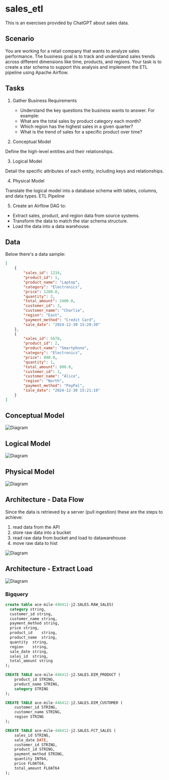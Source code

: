 # sales_etl
This is an exercises provided by ChatGPT about sales data.

## Scenario
You are working for a retail company that wants to analyze sales performance. The business goal is to track and understand sales trends across different dimensions like time, products, and regions. Your task is to create a star schema to support this analysis and implement the ETL pipeline using Apache Airflow.

## Tasks
1. Gather Business Requirements
    - Understand the key questions the business wants to answer. For example:
    - What are the total sales by product category each month?
    - Which region has the highest sales in a given quarter?
    - What is the trend of sales for a specific product over time?

2. Conceptual Model

Define the high-level entities and their relationships.

3. Logical Model

Detail the specific attributes of each entity, including keys and relationships.

4. Physical Model

Translate the logical model into a database schema with tables, columns, and data types.
ETL Pipeline

5. Create an Airflow DAG to:

- Extract sales, product, and region data from source systems.
- Transform the data to match the star schema structure.
- Load the data into a data warehouse.


## Data
Below there's a data sample:
```json
[
    {
        "sales_id": 1234,
        "product_id": 1,
        "product_name": "Laptop",
        "category": "Electronics",
        "price": 1200.0,
        "quantity": 2,
        "total_amount": 2400.0,
        "customer_id": 3,
        "customer_name": "Charlie",
        "region": "East",
        "payment_method": "Credit Card",
        "sale_date": "2024-12-30 15:20:30"
    },
    {
        "sales_id": 5678,
        "product_id": 2,
        "product_name": "Smartphone",
        "category": "Electronics",
        "price": 800.0,
        "quantity": 1,
        "total_amount": 800.0,
        "customer_id": 1,
        "customer_name": "Alice",
        "region": "North",
        "payment_method": "PayPal",
        "sale_date": "2024-12-30 15:21:10"
    }
]
```

## Conceptual Model
![Diagram](documentation/img/conceptual_model.png)

## Logical Model
![Diagram](documentation/img/logical_model.png)

## Physical Model
![Diagram](documentation/img/physical_model.png)

## Architecture - Data Flow
Since the data is retrieved by a server (pull ingestion) these are the steps to achieve:
1. read data from the API
2. store raw data into a bucket
3. read raw data from bucket and load to datawarehouse
4. move raw data to hist

![Diagram](documentation/img/data_flow.png)


## Architecture - Extract Load
![Diagram](documentation/img/extract-load.png)


### Bigquery

```sql
create table ace-mile-446412-j2.SALES.RAW_SALES(
  category string,
  customer_id string,	
  customer_name string,
  payment_method string,	
  price string,	
  product_id	string,
  product_name	string,
  quantity	string,
  region	string,
  sale_date	string,
  sales_id	string,
  total_amount string
);

CREATE TABLE ace-mile-446412-j2.SALES.DIM_PRODUCT (
    product_id STRING,
    product_name STRING,
    category STRING
);

CREATE TABLE ace-mile-446412-j2.SALES.DIM_CUSTOMER (
    customer_id STRING,
    customer_name STRING,
    region STRING
);

CREATE TABLE ace-mile-446412-j2.SALES.FCT_SALES (
    sales_id STRING,
    sale_date DATE,
    customer_id STRING,
    product_id STRING,
    payment_method STRING,
    quantity INT64,
    price FLOAT64,
    total_amount FLOAT64
);



```

